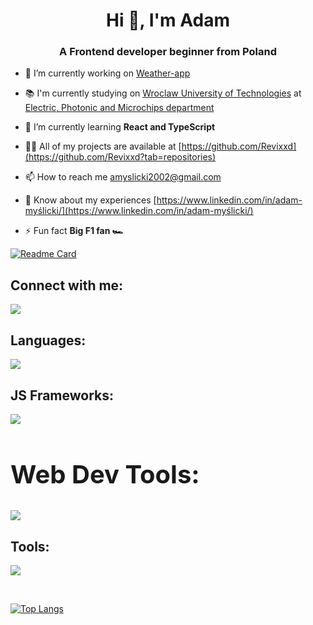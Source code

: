 <h1 align="center">Hi 👋, I'm Adam</h1>
<h3 align="center">A Frontend developer beginner from Poland</h3>

- 🔭 I’m currently working on [Weather-app](https://github.com/Revixxd/weather-app)

- 📚 I'm currently studying on [Wroclaw University of Technologies](https://pwr.edu.pl) at [Electric, Photonic and Microchips department](https://wefim.pwr.edu.pl)

- 🌱 I’m currently learning **React and TypeScript**

- 👨‍💻 All of my projects are available at [https://github.com/Revixxd](https://github.com/Revixxd?tab=repositories)

- 📫 How to reach me amyslicki2002@gmail.com

- 📄 Know about my experiences [https://www.linkedin.com/in/adam-myślicki/](https://www.linkedin.com/in/adam-myślicki/)

- ⚡ Fun fact **Big F1 fan 🏎**

[![Readme Card](https://github-readme-stats.vercel.app/api/pin/?username=revixxd&repo=Portfolio&theme=transparent)](https://github.com/Revixxd/Portfolio)

<h2 align="left">Connect with me:</h2>
<p>
  <a href="https://www.linkedin.com/in/adam-myślicki/">
    <img src="https://skillicons.dev/icons?i=linkedin" />
  </a>
</p>

<h2 align="left">Languages:</h2>
<p>
  <a>
    <img src="https://skillicons.dev/icons?i=html,css,js,ts,c,cpp" />
  </a>
</p>

<h2 align="left">JS Frameworks:</h2>
<p>
  <a>
    <img src="https://skillicons.dev/icons?i=react,vue" />
  </a>
</p>

<h2 style="font-size:40px" align="left">Web Dev Tools:</h2>
<p>
  <a>
    <img src="https://skillicons.dev/icons?i=styledcomponents" />
  </a>
</p>
 
<h2 align="left">Tools:</h2>
<p>
  <a>
    <img src="https://skillicons.dev/icons?i=git,github,figma,vscode" />
  </a>
</p>
<br>

[![Top Langs](https://github-readme-stats.vercel.app/api/top-langs/?username=Revixxd&layout=compact&theme=transparent)](https://github.com/anuraghazra/github-readme-stats)

